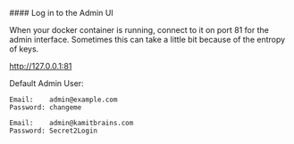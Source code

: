 #### Log in to the Admin UI

When your docker container is running, connect to it on port 81 for the admin interface. Sometimes this can take a little bit because of the entropy of keys.

http://127.0.0.1:81

Default Admin User:

```text
Email:    admin@example.com
Password: changeme
```


```text
Email:    admin@kamitbrains.com
Password: Secret2Login
```

